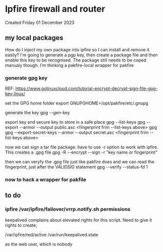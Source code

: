 # Ipfire firewall and router
Created Friday 01 December 2023

my local packages
-----------------

How do I inject my own package into ipfire so I can install and remove it easily?
I'm going to generate a pgp key, then create a package file and then enable this key to be recognised.
The package still needs to be coped manualy though. I'm thinking a pakfire-local wrapper for pakfire

### generate gpg key

REF: <https://www.golinuxcloud.com/tutorial-encrypt-decrypt-sign-file-gpg-key-linux/>

set the GPG home folder
export GNUPGHOME=/opt/pakfire/etc/.gnupg

generate the key
gpg --gen-key

export key and secure key to store in a safe place
gpg --list-keys
gpg --export --armor --output public.asc <fingerprint frim --list-keys above>
gpg gpg --export-secret-keys --armor --output secret.asc <fingerprint frim --list-keys above>

now we can sign a tar file package. have to use -r option to work with ipfire. This creates a .gpg file
gpg -R --encrypt --sign -r "key name or fingerprint" <package file>

then we can veryfy the .gpg file just like pakfire does and we can read the fingerprint, just after the
VALIDSIG statement
gpg --verify --status-fd 1 <package file>

### now to hack a wrapper for pakfile


    
    

to do
-----

### ipfire /var/ipfire/failover/vrrp.notify.sh permissions

keepalived complains about elevated rights for this script. Need to give it rights to create;

/var/ipfire/red/active
/var/run/keepalived.state

as the web user, which is nobody

